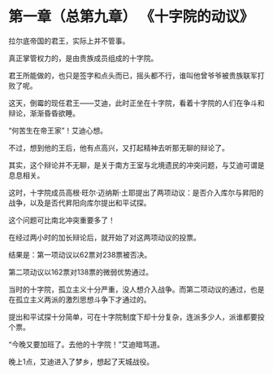 # 第一章（总第九章）      《十字院的动议》

拉尔底帝国的君王，实际上并不管事。

真正掌管权力的，是由贵族成员组成的十字院。

君王所能做的，也只是签字和点头而已，摇头都不行，谁叫他曾爷爷被贵族联军打败了呢。

这天，倒霉的现任君王——艾迪，此时正坐在十字院，看着十字院的人们在争斗和辩论，渐渐昏昏欲睡。

“何苦生在帝王家”！艾迪心想。

不过，想到他的王后，他有点高兴，又打起精神去听那无聊的辩论了。

其实，这个辩论并不无聊，是关于南方王室与北境遗民的冲突问题，与艾迪可谓是息息相关。

这时，十字院成员高根·旺尔·迈纳斯·土耶提出了两项动议：是否介入库尔与昇阳的战争，以及是否代昇阳向库尔提出和平试探。

这个问题可比南北冲突重要多了！

在经过两小时的加长辩论后，就开始了对这两项动议的投票。

结果是：第一项动议以62票对238票被否决。

第二项动议以162票对138票的微弱优势通过。

当时的十字院，孤立主义十分严重，没人想介入战争。而第二项动议的通过，也是在孤立主义两派的激烈思想斗争下才通过的。

提出和平试探十分简单，可在十字院制度下却十分复杂，连派多少人，派谁都要投个票。

“今晚又要加班了。去他的十字院！”艾迪暗骂道。

晚上1点，艾迪进入了梦乡，想起了天城战役。